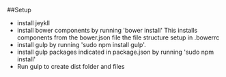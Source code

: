 ##Setup
* install jeykll
* install bower components by running 'bower install' This installs components from the bower.json file the file structure setup in .bowerrc
* install gulp by running 'sudo npm install gulp'. 
* install gulp packages indicated in package.json by running 'sudo npm install'
* Run gulp to create dist folder and files
